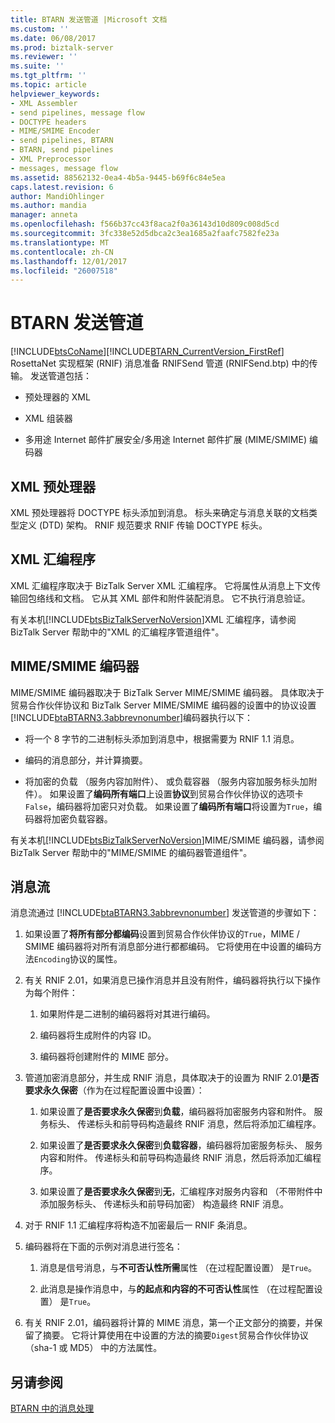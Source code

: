 ```yaml
---
title: BTARN 发送管道 |Microsoft 文档
ms.custom: ''
ms.date: 06/08/2017
ms.prod: biztalk-server
ms.reviewer: ''
ms.suite: ''
ms.tgt_pltfrm: ''
ms.topic: article
helpviewer_keywords:
- XML Assembler
- send pipelines, message flow
- DOCTYPE headers
- MIME/SMIME Encoder
- send pipelines, BTARN
- BTARN, send pipelines
- XML Preprocessor
- messages, message flow
ms.assetid: 88562132-0ea4-4b5a-9445-b69f6c84e5ea
caps.latest.revision: 6
author: MandiOhlinger
ms.author: mandia
manager: anneta
ms.openlocfilehash: f566b37cc43f8aca2f0a36143d10d809c008d5cd
ms.sourcegitcommit: 3fc338e52d5dbca2c3ea1685a2faafc7582fe23a
ms.translationtype: MT
ms.contentlocale: zh-CN
ms.lasthandoff: 12/01/2017
ms.locfileid: "26007518"
---
```

# <a name="btarn-send-pipeline"></a>BTARN 发送管道
[!INCLUDE[btsCoName](../../includes/btsconame-md.md)][!INCLUDE[BTARN_CurrentVersion_FirstRef](../../includes/btarn-currentversion-firstref-md.md)] RosettaNet 实现框架 (RNIF) 消息准备 RNIFSend 管道 (RNIFSend.btp) 中的传输。 发送管道包括：  
  
-   预处理器的 XML  
  
-   XML 组装器  
  
-   多用途 Internet 邮件扩展安全/多用途 Internet 邮件扩展 (MIME/SMIME) 编码器  
  
## <a name="xml-preprocessor"></a>XML 预处理器  
 XML 预处理器将 DOCTYPE 标头添加到消息。 标头来确定与消息关联的文档类型定义 (DTD) 架构。 RNIF 规范要求 RNIF 传输 DOCTYPE 标头。  
  
## <a name="xml-assembler"></a>XML 汇编程序  
 XML 汇编程序取决于 BizTalk Server XML 汇编程序。 它将属性从消息上下文传输回包络线和文档。 它从其 XML 部件和附件装配消息。 它不执行消息验证。  
  
 有关本机[!INCLUDE[btsBizTalkServerNoVersion](../../includes/btsbiztalkservernoversion-md.md)]XML 汇编程序，请参阅 BizTalk Server 帮助中的"XML 的汇编程序管道组件"。  
  
## <a name="mimesmime-encoder"></a>MIME/SMIME 编码器  
 MIME/SMIME 编码器取决于 BizTalk Server MIME/SMIME 编码器。 具体取决于贸易合作伙伴协议和 BizTalk Server MIME/SMIME 编码器的设置中的协议设置[!INCLUDE[btaBTARN3.3abbrevnonumber](../../includes/btabtarn3-3abbrevnonumber-md.md)]编码器执行以下：  
  
-   将一个 8 字节的二进制标头添加到消息中，根据需要为 RNIF 1.1 消息。  
  
-   编码的消息部分，并计算摘要。  
  
-   将加密的负载 （服务内容加附件）、 或负载容器 （服务内容加服务标头加附件）。 如果设置了**编码所有端口**上设置**协议**到贸易合作伙伴协议的选项卡`False`，编码器将加密只对负载。 如果设置了**编码所有端口**将设置为`True`，编码器将加密负载容器。  
  
 有关本机[!INCLUDE[btsBizTalkServerNoVersion](../../includes/btsbiztalkservernoversion-md.md)]MIME/SMIME 编码器，请参阅 BizTalk Server 帮助中的"MIME/SMIME 的编码器管道组件"。  
  
## <a name="message-flow"></a>消息流  
 消息流通过 [!INCLUDE[btaBTARN3.3abbrevnonumber](../../includes/btabtarn3-3abbrevnonumber-md.md)] 发送管道的步骤如下：  
  
1.  如果设置了**将所有部分都编码**设置到贸易合作伙伴协议的`True`，MIME / SMIME 编码器将对所有消息部分进行都都编码。 它将使用在中设置的编码方法`Encoding`协议的属性。  
  
2.  有关 RNIF 2.01，如果消息已操作消息并且没有附件，编码器将执行以下操作为每个附件：  
  
    1.  如果附件是二进制的编码器将对其进行编码。  
  
    2.  编码器将生成附件的内容 ID。  
  
    3.  编码器将创建附件的 MIME 部分。  
  
3.  管道加密消息部分，并生成 RNIF 消息，具体取决于的设置为 RNIF 2.01**是否要求永久保密**（作为在过程配置设置中设置）：  
  
    1.  如果设置了**是否要求永久保密**到**负载**，编码器将加密服务内容和附件。 服务标头、 传递标头和前导码构造最终 RNIF 消息，然后将添加汇编程序。  
  
    2.  如果设置了**是否要求永久保密**到**负载容器**，编码器将加密服务标头、 服务内容和附件。 传递标头和前导码构造最终 RNIF 消息，然后将添加汇编程序。  
  
    3.  如果设置了**是否要求永久保密**到**无**，汇编程序对服务内容和 （不带附件中添加服务标头、 传递标头和前导码加密） 构造最终 RNIF 消息。  
  
4.  对于 RNIF 1.1 汇编程序将构造不加密最后一 RNIF 条消息。  
  
5.  编码器将在下面的示例对消息进行签名：  
  
    1.  消息是信号消息，与**不可否认性所需**属性 （在过程配置设置） 是`True`。  
  
    2.  此消息是操作消息中，与**的起点和内容的不可否认性**属性 （在过程配置设置） 是`True`。  
  
6.  有关 RNIF 2.01，编码器将计算的 MIME 消息，第一个正文部分的摘要，并保留了摘要。 它将计算使用在中设置的方法的摘要`Digest`贸易合作伙伴协议 （sha-1 或 MD5） 中的方法属性。  
  
## <a name="see-also"></a>另请参阅  
 [BTARN 中的消息处理](../../adapters-and-accelerators/accelerator-rosettanet/message-processing-in-btarn.md)